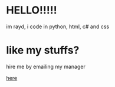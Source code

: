 <h1>HELLO!!!!!</h1>
<p>im rayd, i code in python, html, c# and css</p>

<h1>like my stuffs?</h1>
<p>hire me by emailing my manager</p> <a href="mailto:management@rayd.co.uk">here</a>
